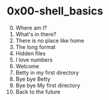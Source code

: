 # 0x00-shell_basics

00. Where am I? 
01. What's in there? 
02. There is no place like home 
03. The long format
04. Hidden files
05. I love numbers
06. Welcome
07. Betty in my first directory
08. Bye bye Betty
09. Bye bye My first directory
10. Back to the future
